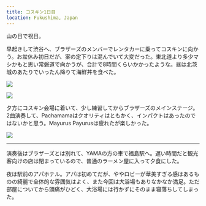 ```yaml
---
title: コスキン1日目
location: Fukushima, Japan
---
```


山の日で祝日。

早起きして渋谷へ、ブラザーズのメンバーでレンタカーに乗ってコスキンに向かう。お盆休み初日だが、案の定下りは混んでいて大変だった。東北道より多少マシかもと思い常磐道で向かうが、合計で8時間くらいかかったような。昼は北茨城のあたりでいったん降りて海鮮丼を食べた。

![](https://photos.old.apkas.net/medium/202308/20230811-125028.webp)

![](https://photos.old.apkas.net/medium/202308/20230811-144929.webp)

夕方にコスキン会場に着いて、少し練習してからブラザーズのメインステージ。2曲演奏して、Pachamamaはクオリティはともかく、インパクトはあったのではないかと思う。Mayurus Payurusは疲れたが楽しかった。

![](https://photos.old.apkas.net/medium/202308/20230811-155156.webp)

---

演奏後はブラザーズとは別れて、YAMAの方の車で福島駅へ。遅い時間だと観光客向けの店は閉まっているので、普通のラーメン屋に入って夕食にした。

夜は駅前のアパホテル。アパは初めてだが、ややロビーが華美すぎる感はあるものの綺麗で全体的な雰囲気はよく、また今回は大浴場もありなかなか満足。ただ部屋についてから頭痛がひどく、大浴場には行かずにそのまま寝落ちしてしまった。
